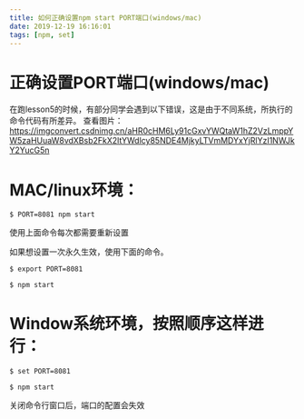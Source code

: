 ```yaml
---
title: 如何正确设置npm start PORT端口(windows/mac)
date: 2019-12-19 16:16:01
tags: [npm, set]
---
```


# 正确设置PORT端口(windows/mac)
在跑lesson5的时候，有部分同学会遇到以下错误，这是由于不同系统，所执行的命令代码有所差异。
查看图片：​​
https://imgconvert.csdnimg.cn/aHR0cHM6Ly91cGxvYWQtaW1hZ2VzLmppYW5zaHUuaW8vdXBsb2FkX2ltYWdlcy85NDE4MjkyLTVmMDYxYjRlYzI1NWJkY2YucG5n


# MAC/linux环境：
```shell
$ PORT=8081 npm start
```

使用上面命令每次都需要重新设置

如果想设置一次永久生效，使用下面的命令。

```shell
$ export PORT=8081  
```
```shell
$ npm start
```

# Window系统环境，按照顺序这样进行：
```shell
$ set PORT=8081
```
```shell
$ npm start
```
关闭命令行窗口后，端口的配置会失效